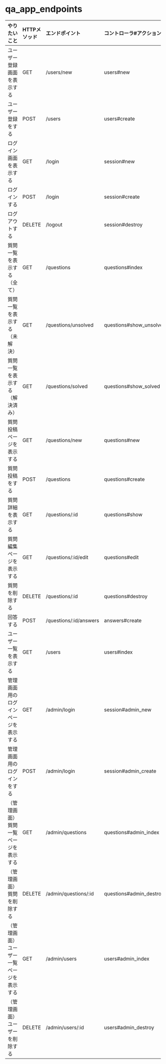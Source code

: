 # qa_app_endpoints
|やりたいこと|HTTPメソッド|エンドポイント|コントローラ#アクション|
|:----|:----|:----|:----|
|ユーザー登録画面を表示する|GET|/users/new|users#new|
|ユーザー登録をする|POST |/users |users#create |
|ログイン画面を表示する|GET |/login |session#new |
|ログインする|POST |/login |session#create |
|ログアウトする|DELETE |/logout |session#destroy |
|質問一覧を表示する（全て）|GET |/questions |questions#index |
|質問一覧を表示する（未解決）|GET |/questions/unsolved |questions#show_unsolved |
|質問一覧を表示する（解決済み）|GET |/questions/solved |questions#show_solved |
|質問投稿ページを表示する|GET |/questions/new |questions#new |
|質問投稿をする|POST |/questions |questions#create |
|質問詳細を表示する|GET |/questions/:id |questions#show |
|質問編集ページを表示する|GET |/questions/:id/edit |questions#edit |
|質問を削除する|DELETE |/questions/:id |questions#destroy |
|回答する|POST |/questions/:id/answers |answers#create |
|ユーザー一覧を表示する|GET |/users |users#index |
|管理画面用のログインページを表示する|GET |/admin/login |session#admin_new |
|管理画面用のログインをする|POST |/admin/login |session#admin_create |
|（管理画面）質問一覧ページを表示する|GET |/admin/questions |questions#admin_index |
|（管理画面）質問を削除する|DELETE |/admin/questions/:id |questions#admin_destroy |
|（管理画面）ユーザー一覧ページを表示する|GET |/admin/users |users#admin_index |
|（管理画面）ユーザーを削除する|DELETE |/admin/users/:id |users#admin_destroy |
